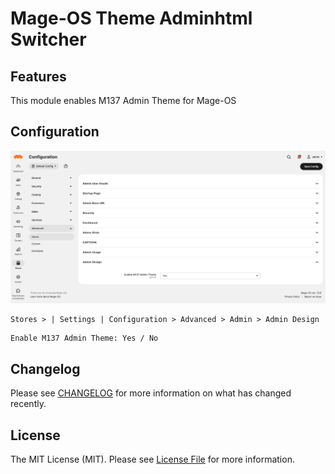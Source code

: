 # Mage-OS Theme Adminhtml Switcher

## Features

This module enables M137 Admin Theme for Mage-OS

## Configuration

![Configuration Settings Stores Advanced Admin](./docs/stores-configuration-advanced-admin-admin-design-enable-m137-admin-theme.png)

```
Stores > | Settings | Configuration > Advanced > Admin > Admin Design
```

```
Enable M137 Admin Theme: Yes / No
```

## Changelog

Please see [CHANGELOG](CHANGELOG.md) for more information on what has changed recently.

## License

The MIT License (MIT). Please see [License File](LICENSE) for more information.